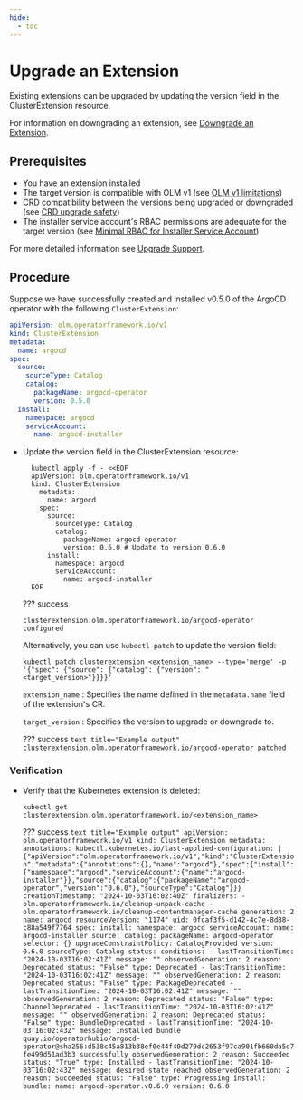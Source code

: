 ```yaml
---
hide:
  - toc
---
```


# Upgrade an Extension

Existing extensions can be upgraded by updating the version field in the ClusterExtension resource.

For information on downgrading an extension, see [Downgrade an Extension](downgrade-extension.md).

## Prerequisites

* You have an extension installed
* The target version is compatible with OLM v1 (see [OLM v1 limitations](../project/olmv1_limitations.md))
* CRD compatibility between the versions being upgraded or downgraded (see [CRD upgrade safety](../concepts/crd-upgrade-safety.md))
* The installer service account's RBAC permissions are adequate for the target version (see [Minimal RBAC for Installer Service Account](../howto/derive-service-account.md))

For more detailed information see [Upgrade Support](../concepts/upgrade-support.md).

## Procedure

Suppose we have successfully created and installed v0.5.0 of the ArgoCD operator with the following `ClusterExtension`:

``` yaml title="Example CR"
apiVersion: olm.operatorframework.io/v1
kind: ClusterExtension
metadata:
  name: argocd
spec:
  source:
    sourceType: Catalog
    catalog:
      packageName: argocd-operator
      version: 0.5.0
  install:
    namespace: argocd
    serviceAccount:
      name: argocd-installer
```

* Update the version field in the ClusterExtension resource:

    ``` terminal
      kubectl apply -f - <<EOF
      apiVersion: olm.operatorframework.io/v1
      kind: ClusterExtension
        metadata:
          name: argocd
        spec:
          source:
            sourceType: Catalog
            catalog:
              packageName: argocd-operator
              version: 0.6.0 # Update to version 0.6.0
          install:
            namespace: argocd
            serviceAccount:
              name: argocd-installer
      EOF
    ```

    ??? success
    ``` text title="Example output"
    clusterextension.olm.operatorframework.io/argocd-operator configured
    ```

    Alternatively, you can use `kubectl patch` to update the version field:

    ``` terminal
    kubectl patch clusterextension <extension_name> --type='merge' -p '{"spec": {"source": {"catalog": {"version": "<target_version>"}}}}'
    ```

    `extension_name`
    : Specifies the name defined in the `metadata.name` field of the extension's CR.
    
    `target_version`
    : Specifies the version to upgrade or downgrade to.

    ??? success
      ``` text title="Example output"
      clusterextension.olm.operatorframework.io/argocd-operator patched
      ```

### Verification

* Verify that the Kubernetes extension is deleted:

    ``` terminal
    kubectl get clusterextension.olm.operatorframework.io/<extension_name>
    ```

    ??? success
      ``` text title="Example output"
        apiVersion: olm.operatorframework.io/v1
        kind: ClusterExtension
        metadata:
        annotations:
            kubectl.kubernetes.io/last-applied-configuration: |
            {"apiVersion":"olm.operatorframework.io/v1","kind":"ClusterExtension","metadata":{"annotations":{},"name":"argocd"},"spec":{"install":{"namespace":"argocd","serviceAccount":{"name":"argocd-installer"}},"source":{"catalog":{"packageName":"argocd-operator","version":"0.6.0"},"sourceType":"Catalog"}}}
        creationTimestamp: "2024-10-03T16:02:40Z"
        finalizers:
        - olm.operatorframework.io/cleanup-unpack-cache
        - olm.operatorframework.io/cleanup-contentmanager-cache
        generation: 2
        name: argocd
        resourceVersion: "1174"
        uid: 0fcaf3f5-d142-4c7e-8d88-c88a549f7764
        spec:
        install:
            namespace: argocd
            serviceAccount:
            name: argocd-installer
        source:
            catalog:
            packageName: argocd-operator
            selector: {}
            upgradeConstraintPolicy: CatalogProvided
            version: 0.6.0
            sourceType: Catalog
        status:
        conditions:
        - lastTransitionTime: "2024-10-03T16:02:41Z"
            message: ""
            observedGeneration: 2
            reason: Deprecated
            status: "False"
            type: Deprecated
        - lastTransitionTime: "2024-10-03T16:02:41Z"
            message: ""
            observedGeneration: 2
            reason: Deprecated
            status: "False"
            type: PackageDeprecated
        - lastTransitionTime: "2024-10-03T16:02:41Z"
            message: ""
            observedGeneration: 2
            reason: Deprecated
            status: "False"
            type: ChannelDeprecated
        - lastTransitionTime: "2024-10-03T16:02:41Z"
            message: ""
            observedGeneration: 2
            reason: Deprecated
            status: "False"
            type: BundleDeprecated
        - lastTransitionTime: "2024-10-03T16:02:43Z"
            message: Installed bundle quay.io/operatorhubio/argocd-operator@sha256:d538c45a813b38ef0e44f40d279dc2653f97ca901fb660da5d7fe499d51ad3b3
            successfully
            observedGeneration: 2
            reason: Succeeded
            status: "True"
            type: Installed
        - lastTransitionTime: "2024-10-03T16:02:43Z"
            message: desired state reached
            observedGeneration: 2
            reason: Succeeded
            status: "False"
            type: Progressing
        install:
            bundle:
            name: argocd-operator.v0.6.0
            version: 0.6.0
      ```
